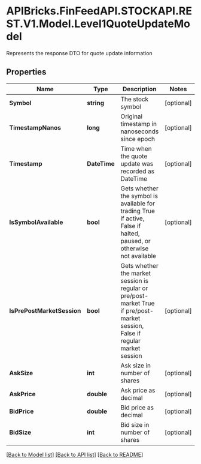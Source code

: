 # APIBricks.FinFeedAPI.STOCKAPI.REST.V1.Model.Level1QuoteUpdateModel
Represents the response DTO for quote update information

## Properties

Name | Type | Description | Notes
------------ | ------------- | ------------- | -------------
**Symbol** | **string** | The stock symbol | [optional] 
**TimestampNanos** | **long** | Original timestamp in nanoseconds since epoch | [optional] 
**Timestamp** | **DateTime** | Time when the quote update was recorded as DateTime | [optional] 
**IsSymbolAvailable** | **bool** | Gets whether the symbol is available for trading  True if active, False if halted, paused, or otherwise not available | [optional] 
**IsPrePostMarketSession** | **bool** | Gets whether the market session is regular or pre/post-market  True if pre/post-market session, False if regular market session | [optional] 
**AskSize** | **int** | Ask size in number of shares | [optional] 
**AskPrice** | **double** | Ask price as decimal | [optional] 
**BidPrice** | **double** | Bid price as decimal | [optional] 
**BidSize** | **int** | Bid size in number of shares | [optional] 

[[Back to Model list]](../../README.md#documentation-for-models) [[Back to API list]](../../README.md#documentation-for-api-endpoints) [[Back to README]](../../README.md)

